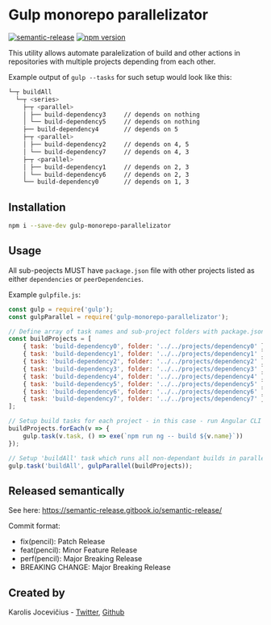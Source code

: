 # Gulp monorepo parallelizator

[![semantic-release](https://img.shields.io/badge/%20%20%F0%9F%93%A6%F0%9F%9A%80-semantic--release-e10079.svg)](https://github.com/semantic-release/semantic-release)
[![npm version](https://badge.fury.io/js/gulp-monorepo-parallelizator.svg)](https://badge.fury.io/js/gulp-monorepo-parallelizator)

This utility allows automate paralelization of build and other actions in repositories with multiple projects depending from each other. 

Example output of `gulp --tasks` for such setup would look like this:

```bash
└─┬ buildAll
  └─┬ <series>
    ├─┬ <parallel>
    │ ├── build-dependency3     // depends on nothing
    │ └── build-dependency5     // depends on nothing
    ├── build-dependency4       // depends on 5
    ├─┬ <parallel>
    │ ├── build-dependency2     // depends on 4, 5
    │ └── build-dependency7     // depends on 4, 3
    ├─┬ <parallel>
    │ ├── build-dependency1     // depends on 2, 3
    │ └── build-dependency6     // depends on 2, 3
    └── build-dependency0       // depends on 1, 3
```

## Installation

```bash
npm i --save-dev gulp-monorepo-parallelizator
```

## Usage

All sub-peojects MUST have `package.json` file with other projects listed as either `dependencies` or `peerDependencies`.

Example `gulpfile.js`: 

```js
const gulp = require('gulp');
const gulpParallel = require('gulp-monorepo-parallelizator');

// Define array of task names and sub-project folders with package.json files
const buildProjects = [
    { task: 'build-dependency0', folder: '../../projects/dependency0' },
    { task: 'build-dependency1', folder: '../../projects/dependency1' },
    { task: 'build-dependency2', folder: '../../projects/dependency2' },
    { task: 'build-dependency3', folder: '../../projects/dependency3' },
    { task: 'build-dependency4', folder: '../../projects/dependency4' },
    { task: 'build-dependency5', folder: '../../projects/dependency5' },
    { task: 'build-dependency6', folder: '../../projects/dependency6' },
    { task: 'build-dependency7', folder: '../../projects/dependency7' },
];

// Setup build tasks for each project - in this case - run Angular CLI build as child process
buildProjects.forEach(v => {
    gulp.task(v.task, () => exe(`npm run ng -- build ${v.name}`))
});

// Setup 'buildAll' task which runs all non-dependant builds in parallel 
gulp.task('buildAll', gulpParallel(buildProjects));

```

## Released semantically

See here: https://semantic-release.gitbook.io/semantic-release/

Commit format:

* fix(pencil): Patch Release
* feat(pencil): Minor Feature Release
* perf(pencil): Major Breaking Release
* BREAKING CHANGE: Major Breaking Release

## Created by

Karolis Jocevičius - [Twitter](https://twitter.com/kjocevicius), [Github](https://github.com/teraxas)
